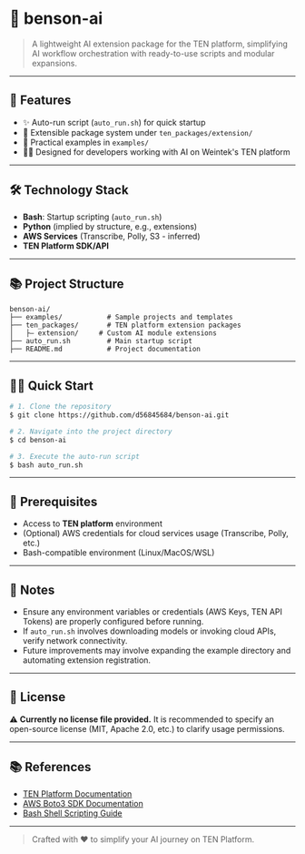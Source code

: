 # 📆 benson-ai

> A lightweight AI extension package for the TEN platform, simplifying AI workflow orchestration with ready-to-use scripts and modular expansions.

---

## 🚀 Features

- ✨ Auto-run script (`auto_run.sh`) for quick startup
- 📂 Extensible package system under `ten_packages/extension/`
- 🔹 Practical examples in `examples/`
- 👨‍💻 Designed for developers working with AI on Weintek's TEN platform

---

## 🛠️ Technology Stack

- **Bash**: Startup scripting (`auto_run.sh`)
- **Python** (implied by structure, e.g., extensions)
- **AWS Services** (Transcribe, Polly, S3 - inferred)
- **TEN Platform SDK/API**

---

## 📚 Project Structure

```
benson-ai/
├── examples/           # Sample projects and templates
├── ten_packages/       # TEN platform extension packages
│   ├— extension/     # Custom AI module extensions
├── auto_run.sh         # Main startup script
├── README.md           # Project documentation
```

---

## 🚸‍♂️ Quick Start

```bash
# 1. Clone the repository
$ git clone https://github.com/d56845684/benson-ai.git

# 2. Navigate into the project directory
$ cd benson-ai

# 3. Execute the auto-run script
$ bash auto_run.sh
```

---

## 📅 Prerequisites

- Access to **TEN platform** environment
- (Optional) AWS credentials for cloud services usage (Transcribe, Polly, etc.)
- Bash-compatible environment (Linux/MacOS/WSL)

---

## 🚷 Notes

- Ensure any environment variables or credentials (AWS Keys, TEN API Tokens) are properly configured before running.
- If `auto_run.sh` involves downloading models or invoking cloud APIs, verify network connectivity.
- Future improvements may involve expanding the example directory and automating extension registration.

---

## 📃 License

⚠️ **Currently no license file provided.** It is recommended to specify an open-source license (MIT, Apache 2.0, etc.) to clarify usage permissions.

---

## 📚 References

- [TEN Platform Documentation](https://github.com/ten-framework/ten-agent)
- [AWS Boto3 SDK Documentation](https://boto3.amazonaws.com/v1/documentation/api/latest/index.html)
- [Bash Shell Scripting Guide](https://www.gnu.org/software/bash/manual/bash.html)

---

> Crafted with ❤️ to simplify your AI journey on TEN Platform.

